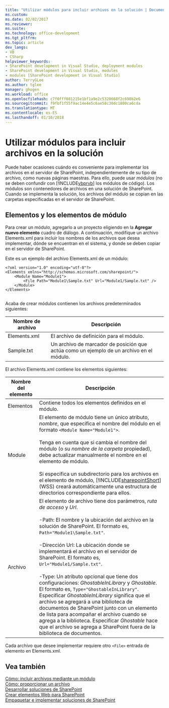 ```yaml
---
title: "Utilizar módulos para incluir archivos en la solución | Documentos de Microsoft"
ms.custom: 
ms.date: 02/02/2017
ms.reviewer: 
ms.suite: 
ms.technology: office-development
ms.tgt_pltfrm: 
ms.topic: article
dev_langs:
- VB
- CSharp
helpviewer_keywords:
- SharePoint development in Visual Studio, deployment modules
- SharePoint development in Visual Studio, modules
- modules [SharePoint development in Visual Studio]
author: TerryGLee
ms.author: tglee
manager: ghogen
ms.workload: office
ms.openlocfilehash: c7f0fff081215e1bf1a9e2c5320668f2c698b2e6
ms.sourcegitcommit: f9fbf1f55f9ac14e4e5c6ae58c30dc1800ca6cda
ms.translationtype: MT
ms.contentlocale: es-ES
ms.lasthandoff: 01/10/2018
---
```

# <a name="using-modules-to-include-files-in-the-solution"></a>Utilizar módulos para incluir archivos en la solución
  Puede haber ocasiones cuándo es conveniente para implementar los archivos en el servidor de SharePoint, independientemente de su tipo de archivo, como nuevas páginas maestras. Para ello, puede usar *módulos* (no se deben confundir con [!INCLUDE[vbprvb](../sharepoint/includes/vbprvb-md.md)] los módulos de código). Los módulos son contenedores de archivos en una solución de SharePoint. Cuando se implementa la solución, los archivos del módulo se copian en las carpetas especificadas en el servidor de SharePoint.  
  
## <a name="module-items-and-elements"></a>Elementos y los elementos de módulo  
 Para crear un módulo, agregarlo a un proyecto eligiendo en la **Agregar nuevo elemento** cuadro de diálogo. A continuación, modifique un archivo Elements.xml para incluir los nombres de los archivos que desea implementar, dónde se encuentran en el sistema, y donde se deben copiar en el servidor de SharePoint.  
  
 Este es un ejemplo del archivo Elements.xml de un módulo:  
  
```  
<?xml version="1.0" encoding="utf-8"?>  
<Elements xmlns="http://schemas.microsoft.com/sharepoint/">  
    <Module Name="Module1">  
        <File Path="Module1\Sample.txt" Url="Module1/Sample.txt" />  
    </Module>  
</Elements>  
  
```  
  
 Acaba de crear módulos contienen los archivos predeterminados siguientes:  
  
|Nombre de archivo|Descripción|  
|---------------|-----------------|  
|Elements.xml|El archivo de definición para el módulo.|  
|Sample.txt|Un archivo de marcador de posición que actúa como un ejemplo de un archivo en el módulo.|  
  
 El archivo Elements.xml contiene los elementos siguientes:  
  
|Nombre del elemento|Descripción|  
|------------------|-----------------|  
|Elementos|Contiene todos los elementos definidos en el módulo.|  
|Module|El elemento de módulo tiene un único atributo, *nombre*, que especifica el nombre del módulo en el formato `<Module Name="Module1">`.<br /><br /> Tenga en cuenta que si cambia el nombre del módulo (o su *nombre de la carpeta* propiedad), debe actualizar manualmente el nombre en el elemento de módulo.<br /><br /> Si especifica un subdirectorio para los archivos en el elemento de módulo, [!INCLUDE[sharepointShort](../sharepoint/includes/sharepointshort-md.md)] (WSS) creará automáticamente una estructura de directorios correspondiente para ellos.|  
|Archivo|El elemento de archivo tiene dos parámetros, *ruta de acceso* y *Url*.<br /><br /> -Path: El nombre y la ubicación del archivo en la solución de SharePoint. El formato es, `Path="Module1\Sample.txt"`.<br /><br /> -Dirección Url: La ubicación donde se implementará el archivo en el servidor de SharePoint. El formato es, `Url="Module1/Sample.txt"`.<br /><br /> -Type: Un atributo opcional que tiene dos configuraciones: *GhostableInLibrary* y *Ghostable*. El formato es, `Type="GhostableInLibrary"`. Especificar *GhostableInLibrary* significa que el archivo se agregará a una biblioteca de documentos de SharePoint junto con un elemento de lista para acompañar el archivo cuando se agrega a la biblioteca. Especificar *Ghostable* hace que el archivo se agrega a SharePoint fuera de la biblioteca de documentos.|  
  
 Cada archivo que desee implementar requiere otro `<File>` entrada de elemento en Elements.xml.  
  
## <a name="see-also"></a>Vea también  
 [Cómo: incluir archivos mediante un módulo](../sharepoint/how-to-include-files-by-using-a-module.md)   
 [Cómo: proporcionar un archivo](http://go.microsoft.com/fwlink/?LinkID=144271)   
 [Desarrollar soluciones de SharePoint](../sharepoint/developing-sharepoint-solutions.md)   
 [Crear elementos Web para SharePoint](../sharepoint/creating-web-parts-for-sharepoint.md)   
 [Empaquetar e implementar soluciones de SharePoint](../sharepoint/packaging-and-deploying-sharepoint-solutions.md)  
  
  